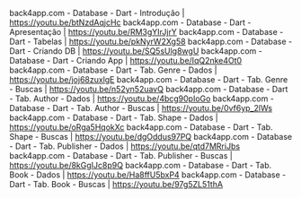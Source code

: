 
back4app.com - Database - Dart - Introdução | https://youtu.be/btNzdAqjcHc
back4app.com - Database - Dart - Apresentação | https://youtu.be/RM3gYIrJjrY
back4app.com - Database - Dart - Tabelas | https://youtu.be/pkNyrW2Xg58
back4app.com - Database - Dart - Criando DB | https://youtu.be/SQ5sUlg8wgU
back4app.com - Database - Dart - Criando App | https://youtu.be/IqQ2nke4Ot0
back4app.com - Database - Dart - Tab. Genre - Dados | https://youtu.be/joj68zuxlgE
back4app.com - Database - Dart - Tab. Genre - Buscas | https://youtu.be/n52yn52uavQ
back4app.com - Database - Dart - Tab. Author - Dados | https://youtu.be/4bcg90pIoGo
back4app.com - Database - Dart - Tab. Author - Buscas | https://youtu.be/0vf6yp_2lWs
back4app.com - Database - Dart - Tab. Shape - Dados | https://youtu.be/oRga5HqokXc
back4app.com - Database - Dart - Tab. Shape - Buscas | https://youtu.be/dgOddus97PQ
back4app.com - Database - Dart - Tab. Publisher - Dados | https://youtu.be/qtd7MRriJbs
back4app.com - Database - Dart - Tab. Publisher - Buscas | https://youtu.be/8kGgIJc8p9Q
back4app.com - Database - Dart - Tab. Book - Dados | https://youtu.be/Ha8ffU5bxP4
back4app.com - Database - Dart - Tab. Book - Buscas | https://youtu.be/97g5ZL51thA

